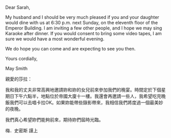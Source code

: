 Dear Sarah,

My husband and I should be very much pleased if you and your daughter
would dine with us at 6:30 p.m. next Sunday, on the eleventh floor of
the Emperor Building. I am inviting a few other people, and I hope we
may sing Karaoke after dinner. If you would consent to bring some video
tapes, I am sure we would have a most wonderful evening.

We do hope you can come and are expecting to see you then.

Yours cordially,

May Smith

親愛的莎拉：

我和我的丈夫非常高興地邀請妳和妳的女兒前來參加我們的晚宴。時間定於下個星期日下午六點半，地點位於帝國大廈十一樓。我還會再邀請一些人，我希望吃完晚飯我們可以去唱卡拉OK。如果妳能帶些錄影帶來，我相信我們將度過一個最美妙的夜晚。

我們真心希望妳們能夠前來，期待妳們屆時光臨。

梅．史密斯 謹上
